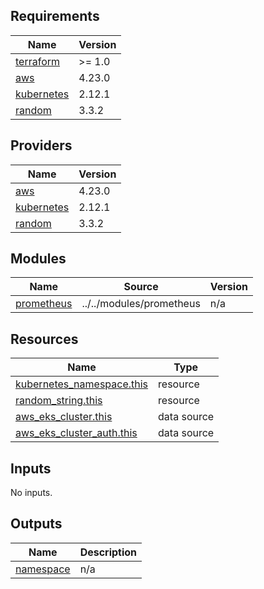 <!-- BEGIN_TF_DOCS -->
## Requirements

| Name | Version |
|------|---------|
| <a name="requirement_terraform"></a> [terraform](#requirement\_terraform) | >= 1.0 |
| <a name="requirement_aws"></a> [aws](#requirement\_aws) | 4.23.0 |
| <a name="requirement_kubernetes"></a> [kubernetes](#requirement\_kubernetes) | 2.12.1 |
| <a name="requirement_random"></a> [random](#requirement\_random) | 3.3.2 |

## Providers

| Name | Version |
|------|---------|
| <a name="provider_aws"></a> [aws](#provider\_aws) | 4.23.0 |
| <a name="provider_kubernetes"></a> [kubernetes](#provider\_kubernetes) | 2.12.1 |
| <a name="provider_random"></a> [random](#provider\_random) | 3.3.2 |

## Modules

| Name | Source | Version |
|------|--------|---------|
| <a name="module_prometheus"></a> [prometheus](#module\_prometheus) | ../../modules/prometheus | n/a |

## Resources

| Name | Type |
|------|------|
| [kubernetes_namespace.this](https://registry.terraform.io/providers/hashicorp/kubernetes/2.12.1/docs/resources/namespace) | resource |
| [random_string.this](https://registry.terraform.io/providers/hashicorp/random/3.3.2/docs/resources/string) | resource |
| [aws_eks_cluster.this](https://registry.terraform.io/providers/hashicorp/aws/4.23.0/docs/data-sources/eks_cluster) | data source |
| [aws_eks_cluster_auth.this](https://registry.terraform.io/providers/hashicorp/aws/4.23.0/docs/data-sources/eks_cluster_auth) | data source |

## Inputs

No inputs.

## Outputs

| Name | Description |
|------|-------------|
| <a name="output_namespace"></a> [namespace](#output\_namespace) | n/a |
<!-- END_TF_DOCS -->